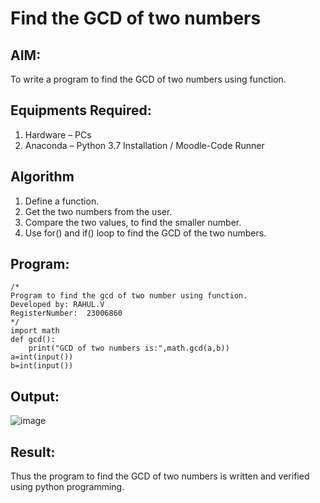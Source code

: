 # Find the GCD of two numbers

## AIM:
To write a program to find the GCD of two numbers using function.

## Equipments Required:
1. Hardware – PCs
2. Anaconda – Python 3.7 Installation / Moodle-Code Runner

## Algorithm
1. Define a function.
2. Get the two numbers from the user.
3. Compare the two values, to find the smaller number.
4. Use for() and if() loop to find the GCD of the two numbers.

## Program:
```
/*
Program to find the gcd of two number using function.
Developed by: RAHUL.V
RegisterNumber:  23006860
*/
import math
def gcd():
    print("GCD of two numbers is:",math.gcd(a,b))
a=int(input())
b=int(input())

```

## Output:
![image](https://github.com/23006860/GCD-of-two-numbers/assets/139841752/aa7944a2-088c-4b8e-a29a-9711e30a984c)



## Result:
Thus the program to find the GCD of two numbers is written and verified using python programming.
